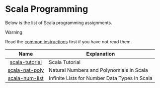 # Scala Programming

Below is the list of Scala programming assignments.

> [!WARNING]
>
> Read the [common instructions](/scala.md) first if you have not read them.

| Name                                               | Explanation                                                                                             |
| :------------------------------------------------: | ------------------------------------------------------------------------------------------------------- |
| [scala-tutorial](/scala/scala-tutorial/README.md)  | Scala Tutorial                                                                                          |
| [scala-nat-poly](/scala/scala-nat-poly/README.md)  | Natural Numbers and Polynomials in Scala                                                                |
| [scala-num-list](/scala/scala-num-list/README.md)  | Infinite Lists for Number Data Types in Scala                                                           |
